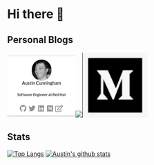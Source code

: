 <!--<style type="text/css">

  body {
    background-color: black;
  }
  
</style> -->

# Hi there 👋

<!--
**austincunningham/austincunningham** is a ✨ _special_ ✨ repository because its `README.md` (this file) appears on your GitHub profile.

Here are some ideas to get you started:

- 🔭 I’m currently working on ...
- 🌱 I’m currently learning ...
- 👯 I’m looking to collaborate on ...
- 🤔 I’m looking for help with ...
- 💬 Ask me about ...
- 📫 How to reach me: ...
- 😄 Pronouns: ...
- ⚡ Fun fact: ...
-->
## Personal Blogs
[![](https://github.com/austincunningham/austincunningham/blob/master/blog.png?raw=true)](https://austincunningham.ddns.net)[![](https://cdn.changelog.com/uploads/icons/news_sources/V1/icon_small.png?v=63685250198)](https://dev.to/austincunningham)[![](https://github.com/austincunningham/austincunningham/blob/master/medium.png?raw=true)](https://medium.com/@auscunningham)

## Stats
[![Top Langs](https://github-readme-stats.vercel.app/api/top-langs/?username=austincunningham&show_icons=true&theme=onedark)](https://github.com/anuraghazra/github-readme-stats) [![Austin's github stats](https://github-readme-stats.vercel.app/api?username=austincunningham&layout=compact&show_icons=true&theme=onedark)](https://github.com/anuraghazra/github-readme-stats)

</body>
